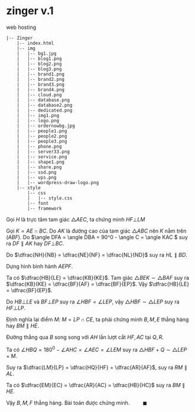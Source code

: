 <style TYPE="text/css">
code.has-jax {font: inherit; font-size: 100%; background: inherit; border: inherit;}
</style>
<script type="text/x-mathjax-config">
MathJax.Hub.Config({
    tex2jax: {
        inlineMath: [['$','$'], ['\\(','\\)']],
        skipTags: ['script', 'noscript', 'style', 'textarea', 'pre'] // removed 'code' entry
    }
});
MathJax.Hub.Queue(function() {
    var all = MathJax.Hub.getAllJax(), i;
    for(i = 0; i < all.length; i += 1) {
        all[i].SourceElement().parentNode.className += ' has-jax';
    }
});
</script>
<script type="text/javascript" src="https://cdnjs.cloudflare.com/ajax/libs/mathjax/2.7.4/MathJax.js?config=TeX-AMS_HTML-full"></script>
# zinger v.1
web hosting
```
|-- Zinger
    |-- index.html
    |-- img
    |   |-- bg1.jpg
    |   |-- blog1.png
    |   |-- blog2.png
    |   |-- blog3.png
    |   |-- brand1.png
    |   |-- brand2.png
    |   |-- brand3.png
    |   |-- brand4.png
    |   |-- cloud.png
    |   |-- database.png
    |   |-- database2.png
    |   |-- dedicated.png
    |   |-- img1.png
    |   |-- logo.png
    |   |-- ordernowbg.jpg
    |   |-- people1.png
    |   |-- people2.png
    |   |-- people3.png
    |   |-- phone.png
    |   |-- server33.png
    |   |-- service.png
    |   |-- shape1.png
    |   |-- share.png
    |   |-- ssd.png
    |   |-- vps.png
    |   |-- wordpress-draw-logo.png
    |-- style
        |-- css
        |   |-- style.css
        |-- font
        |-- framework
```
Gọi $H$ là trực tâm tam giác $\triangle AEC$, ta chứng minh $HF \bot LM$

Gọi $K = AE \cap BC$. Do $AK$ là đường cao của tam giác $\triangle ABC$ nên $K$ nằm trên $(ABF)$. Do $\angle DFA = \angle DBA = 90^0 - \angle C = \angle KAC $ suy ra $DF \parallel AK$ hay $DF \bot BC$.

Do $\dfrac{NH}{NB} = \dfrac{NE}{NF} = \dfrac{NL}{ND}$ suy ra $HL \parallel BD$.

Dựng hình bình hành $AEPF$. 

Ta có $\dfrac{HB}{LE} = \dfrac{KB}{KE}$. Tam giác $\triangle BEK \sim \triangle BAF$ suy ra $\dfrac{KB}{KE} = \dfrac{BF}{AF} = \dfrac{BF}{EP}$. Vậy $\dfrac{HB}{LE} = \dfrac{BF}{EP}$. 

Do $HB \bot LE$ và $BF \bot EP$ suy ra $\angle HBF = \angle LEP$, vậy $\triangle HBF \sim \triangle LEP$ suy ra $HF \bot LP$.

Định nghĩa lại điểm $M$: $M = LP \cap CE$, ta phải chứng minh $B, M, E$ thẳng hàng hay $BM \parallel HE$.

Đường thẳng qua $B$ song song với $AH$ lần lượt cắt $HF, AC$ tại $Q, R$.

Ta có $\angle HBQ = 180^0 - \angle AHC = \angle AEC = \angle LEM$ suy ra $\triangle HBF + Q \sim \triangle LEP + M$.

Suy ra $\dfrac{LM}{LP} = \dfrac{HQ}{HF} = \dfrac{AR}{AF}$, suy ra $RM \parallel AL$.

Ta có $\dfrac{EM}{EC} = \dfrac{AR}{AC} = \dfrac{HB}{HC}$ suy ra $BM \parallel HE$.

Vậy $B, M, F$ thẳng hàng. Bài toán được chứng minh. $\qquad \blacksquare$

		
